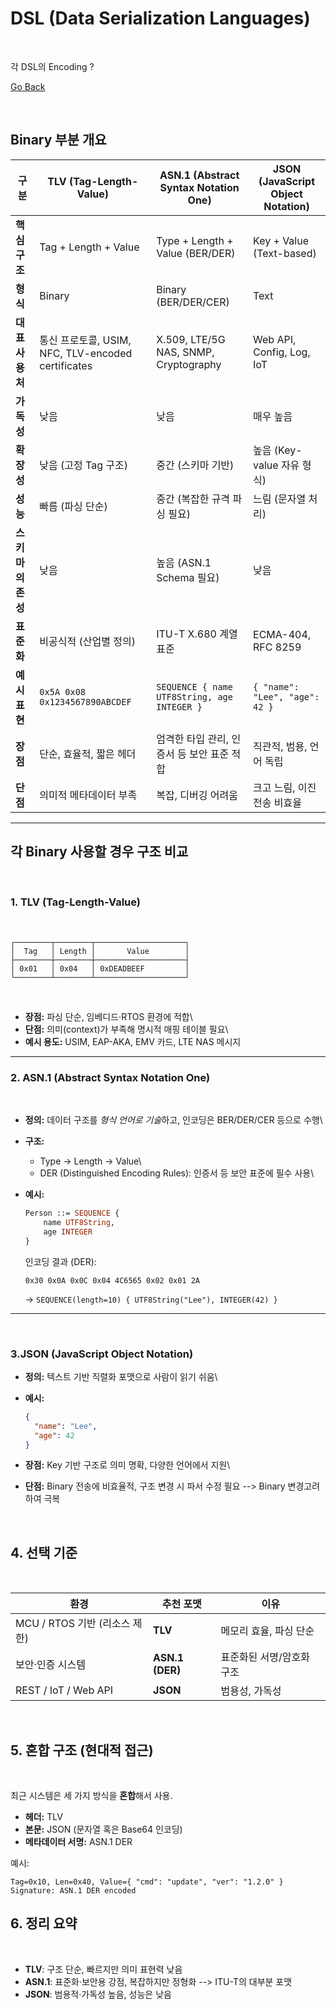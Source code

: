 # DSL (Data Serialization Languages)

</br>

각 DSL의 Encoding ? 

[Go Back](./index.md)

</br>

## Binary 부분 개요

| 구분 | TLV (Tag-Length-Value) | ASN.1 (Abstract Syntax Notation One) | JSON (JavaScript Object Notation) |
|------|-------------------------|--------------------------------------|-----------------------------------|
| **핵심 구조** | Tag + Length + Value | Type + Length + Value (BER/DER) | Key + Value (Text-based) |
| **형식** | Binary | Binary (BER/DER/CER) | Text |
| **대표 사용처** | 통신 프로토콜, USIM, NFC, TLV-encoded certificates | X.509, LTE/5G NAS, SNMP, Cryptography | Web API, Config, Log, IoT |
| **가독성** | 낮음 | 낮음 | 매우 높음 |
| **확장성** | 낮음 (고정 Tag 구조) | 중간 (스키마 기반) | 높음 (Key-value 자유 형식) |
| **성능** | 빠름 (파싱 단순) | 중간 (복잡한 규격 파싱 필요) | 느림 (문자열 처리) |
| **스키마 의존성** | 낮음 | 높음 (ASN.1 Schema 필요) | 낮음 |
| **표준화** | 비공식적 (산업별 정의) | ITU-T X.680 계열 표준 | ECMA-404, RFC 8259 |
| **예시 표현** | `0x5A 0x08 0x1234567890ABCDEF` | `SEQUENCE { name UTF8String, age INTEGER }` | `{ "name": "Lee", "age": 42 }` |
| **장점** | 단순, 효율적, 짧은 헤더 | 엄격한 타입 관리, 인증서 등 보안 표준 적합 | 직관적, 범용, 언어 독립 |
| **단점** | 의미적 메타데이터 부족 | 복잡, 디버깅 어려움 | 크고 느림, 이진 전송 비효율 |

------------------------------------------------------------------------

## 각 Binary 사용할 경우 구조 비교

</br>

### 1. TLV (Tag-Length-Value)

</br>

``` plaintext
┌────────┬────────┬────────────────────┐
│  Tag   │ Length │       Value        │
├────────┼────────┼────────────────────┤
│ 0x01   │ 0x04   │ 0xDEADBEEF         │
└────────┴────────┴────────────────────┘
```

</br>

-   **장점:** 파싱 단순, 임베디드·RTOS 환경에 적합\
-   **단점:** 의미(context)가 부족해 명시적 매핑 테이블 필요\
-   **예시 용도:** USIM, EAP-AKA, EMV 카드, LTE NAS 메시지

------------------------------------------------------------------------

### 2. ASN.1 (Abstract Syntax Notation One)

</br>

-   **정의:** 데이터 구조를 *형식 언어로 기술*하고, 인코딩은 BER/DER/CER
    등으로 수행\

-   **구조:**

    -   Type → Length → Value\
    -   DER (Distinguished Encoding Rules): 인증서 등 보안 표준에 필수
        사용\

-   **예시:**

    ``` asn1
    Person ::= SEQUENCE {
        name UTF8String,
        age INTEGER
    }
    ```

    인코딩 결과 (DER):

        0x30 0x0A 0x0C 0x04 4C6565 0x02 0x01 2A

    → `SEQUENCE(length=10) { UTF8String("Lee"), INTEGER(42) }`

--------

</br>

### 3.JSON (JavaScript Object Notation)

-   **정의:** 텍스트 기반 직렬화 포맷으로 사람이 읽기 쉬움\

-   **예시:**

    ``` json
    {
      "name": "Lee",
      "age": 42
    }
    ```

-   **장점:** Key 기반 구조로 의미 명확, 다양한 언어에서 지원\

-   **단점:** Binary 전송에 비효율적, 구조 변경 시 파서 수정 필요  --> Binary 변경고려 하여 극복 

</br>

## 4. 선택 기준


</br>


  |환경                           |  추천 포맷        | 이유            |        
  ------------------------------- | -----------------| --------------------------- |
  | MCU / RTOS 기반 (리소스 제한)  | **TLV**           | 메모리 효율, 파싱 단순       |
  | 보안·인증 시스템               |   **ASN.1 (DER)** |  표준화된 서명/암호화 구조    |
  | REST / IoT / Web API         |    **JSON**      |    범용성, 가독성            |


</br>

## 5. 혼합 구조 (현대적 접근)


</br> 

최근 시스템은 세 가지 방식을 **혼합**해서 사용. 
- **헤더:** TLV        
- **본문:** JSON (문자열 혹은 Base64 인코딩)     
- **메타데이터 서명:** ASN.1 DER

예시:
``` plaintext
Tag=0x10, Len=0x40, Value={ "cmd": "update", "ver": "1.2.0" }
Signature: ASN.1 DER encoded
```


## 6. 정리 요약

</br>

-   **TLV**: 구조 단순, 빠르지만 의미 표현력 낮음         
-   **ASN.1**: 표준화·보안용 강점, 복잡하지만 정형화  --> ITU-T의 대부분 포맷      
-   **JSON**: 범용적·가독성 높음, 성능은 낮음  


</br>